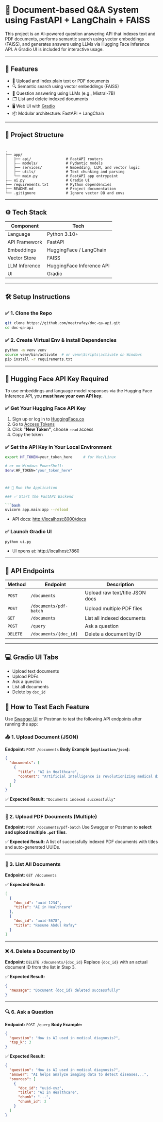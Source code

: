 # 🧠 Document-based Q&A System using FastAPI + LangChain + FAISS

This project is an AI-powered question answering API that indexes text and PDF documents, performs semantic search using vector embeddings (FAISS), and generates answers using LLMs via Hugging Face Inference API. A Gradio UI is included for interactive usage.

---

## 🚀 Features

- 📄 Upload and index plain text or PDF documents
- 🔍 Semantic search using vector embeddings (FAISS)
- 💬 Question answering using LLMs (e.g., Mistral-7B)
- 🗂️ List and delete indexed documents
- 🖥️ Web UI with [Gradio](https://gradio.app/)
- 📦 Modular architecture: FastAPI + LangChain

---

## 📁 Project Structure

```

.
├── app/
│   ├── api/                # FastAPI routers
│   ├── models/             # Pydantic models
│   ├── services/           # Embedding, LLM, and vector logic
│   ├── utils/              # Text chunking and parsing
│   └── main.py             # FastAPI app entrypoint
├── ui.py                   # Gradio UI
├── requirements.txt        # Python dependencies
├── README.md               # Project documentation
└── .gitignore              # Ignore vector DB and envs

````

---

## ⚙️ Tech Stack

| Component       | Tech                          |
|----------------|-------------------------------|
| Language        | Python 3.10+                   |
| API Framework   | FastAPI                        |
| Embeddings      | HuggingFace / LangChain        |
| Vector Store    | FAISS                          |
| LLM Inference   | HuggingFace Inference API      |
| UI              | Gradio                         |

---

## 🛠️ Setup Instructions

### ✅ 1. Clone the Repo

```bash
git clone https://github.com/meetrafay/doc-qa-api.git
cd doc-qa-api
````

### ✅ 2. Create Virtual Env & Install Dependencies

```bash
python -m venv venv
source venv/bin/activate  # or venv\Scripts\activate on Windows
pip install -r requirements.txt
```

---

## 🔐 Hugging Face API Key Required

To use embeddings and language model responses via the Hugging Face Inference API, you **must have your own API key**.

### ✅ Get Your Hugging Face API Key

1. Sign up or log in to [HuggingFace.co](https://huggingface.co/join)
2. Go to [Access Tokens](https://huggingface.co/settings/tokens)
3. Click **"New Token"**, choose `read` access
4. Copy the token

### ✅ Set the API Key in Your Local Environment

```bash
export HF_TOKEN=your_token_here     # for Mac/Linux

# or on Windows PowerShell:
$env:HF_TOKEN="your_token_here"



## 🚀 Run the Application

### ✅ Start the FastAPI Backend

```bash
uvicorn app.main:app --reload
```

* API docs: [http://localhost:8000/docs](http://localhost:8000/docs)

### ✅ Launch Gradio UI

```bash
python ui.py
```

* UI opens at: [http://localhost:7860](http://localhost:7860)

---

## 🧪 API Endpoints

| Method   | Endpoint               | Description                     |
| -------- | ---------------------- | ------------------------------- |
| `POST`   | `/documents`           | Upload raw text/title JSON docs |
| `POST`   | `/documents/pdf-batch` | Upload multiple PDF files       |
| `GET`    | `/documents`           | List all indexed documents      |
| `POST`   | `/query`               | Ask a question                  |
| `DELETE` | `/documents/{doc_id}`  | Delete a document by ID         |

---

## 💻 Gradio UI Tabs

* Upload text documents
* Upload PDFs
* Ask a question
* List all documents
* Delete by `doc_id`

## 🧪 How to Test Each Feature

Use [Swagger UI](http://localhost:8000/docs) or Postman to test the following API endpoints after running the app:

### 📤 1. Upload Document (JSON)

**Endpoint:** `POST /documents`
**Body Example (`application/json`):**

```json
{
  "documents": [
    {
      "title": "AI in Healthcare",
      "content": "Artificial Intelligence is revolutionizing medical diagnostics and treatment..."
    }
  ]
}
```

✅ **Expected Result:**
`"Documents indexed successfully"`

---

### 📄 2. Upload PDF Documents (Multiple)

**Endpoint:** `POST /documents/pdf-batch`
Use Swagger or Postman to **select and upload multiple `.pdf` files**.

✅ **Expected Result:**
A list of successfully indexed PDF documents with titles and auto-generated UUIDs.

---

### 📜 3. List All Documents

**Endpoint:** `GET /documents`

✅ **Expected Result:**

```json
[
  {
    "doc_id": "uuid-1234",
    "title": "AI in Healthcare"
  },
  {
    "doc_id": "uuid-5678",
    "title": "Resume Abdul Rafay"
  }
]
```

---

### ❌ 4. Delete a Document by ID

**Endpoint:** `DELETE /documents/{doc_id}`
Replace `{doc_id}` with an actual document ID from the list in Step 3.

✅ **Expected Result:**

```json
{
  "message": "Document {doc_id} deleted successfully"
}
```

---

### 🔍 6. Ask a Question

**Endpoint:** `POST /query`
**Body Example:**

```json
{
  "question": "How is AI used in medical diagnosis?",
  "top_k": 3
}
```

✅ **Expected Result:**

```json
{
  "question": "How is AI used in medical diagnosis?",
  "answer": "AI helps analyze imaging data to detect diseases...",
  "sources": [
    {
      "doc_id": "uuid-xyz",
      "title": "AI in Healthcare",
      "chunk": "...",
      "chunk_id": 2
    }
  ]
}
```
